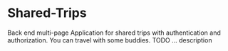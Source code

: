 # Shared-Trips

Back end multi-page Application for shared trips with authentication and authorization. You can travel with some buddies. TODO ... description
